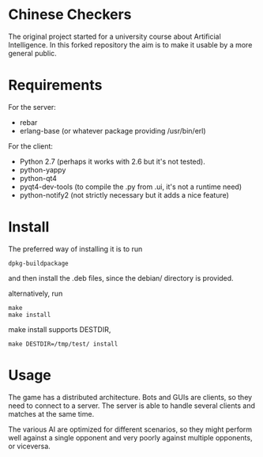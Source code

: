 Chinese Checkers
================

The original project started for a university course about Artificial
Intelligence. In this forked repository the aim is to make it usable by a more
general public.

Requirements
============
For the server:
- rebar
- erlang-base (or whatever package providing /usr/bin/erl)

For the client:
- Python 2.7 (perhaps it works with 2.6 but it's not tested).
- python-yappy
- python-qt4
- pyqt4-dev-tools (to compile the .py from .ui, it's not a runtime need)
- python-notify2 (not strictly necessary but it adds a nice feature)

Install
=======
The preferred way of installing it is to run
```
dpkg-buildpackage
```
and then install the .deb files, since the debian/ directory is provided.

alternatively, run
```
make
make install
```
make install supports DESTDIR, 
```
make DESTDIR=/tmp/test/ install
```

Usage
=====
The game has a distributed architecture. Bots and GUIs are clients, so they
need to connect to a server.
The server is able to handle several clients and matches at the same time.

The various AI are optimized for different scenarios, so they might perform
well against a single opponent and very poorly against multiple opponents, or
viceversa.
